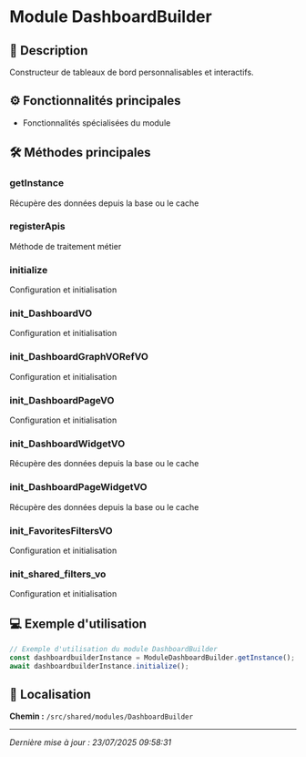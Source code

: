 # Module DashboardBuilder

## 📖 Description

Constructeur de tableaux de bord personnalisables et interactifs.

## ⚙️ Fonctionnalités principales

- Fonctionnalités spécialisées du module



## 🛠️ Méthodes principales

### getInstance
Récupère des données depuis la base ou le cache

### registerApis
Méthode de traitement métier

### initialize
Configuration et initialisation

### init_DashboardVO
Configuration et initialisation

### init_DashboardGraphVORefVO
Configuration et initialisation

### init_DashboardPageVO
Configuration et initialisation

### init_DashboardWidgetVO
Récupère des données depuis la base ou le cache

### init_DashboardPageWidgetVO
Récupère des données depuis la base ou le cache

### init_FavoritesFiltersVO
Configuration et initialisation

### init_shared_filters_vo
Configuration et initialisation



## 💻 Exemple d'utilisation

```typescript
// Exemple d'utilisation du module DashboardBuilder
const dashboardbuilderInstance = ModuleDashboardBuilder.getInstance();
await dashboardbuilderInstance.initialize();
```

## 📍 Localisation

**Chemin :** `/src/shared/modules/DashboardBuilder`

---

*Dernière mise à jour : 23/07/2025 09:58:31*
